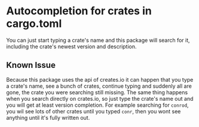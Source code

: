 # Autocompletion for crates in cargo.toml

You can just start typing a crate's name and this package will search for it,
including the crate's newest version and description.

## Known Issue

Because this package uses the api of creates.io it can happen that you type a crate's name, see a bunch of crates, continue typing and suddenly all are gone, the crate you were searching still missing.
The same thing happens when you search directly on crates.io, so just type the crate's name out and you will get at least version completion.
For example searching for `conrod`, you wil see lots of other crates until you typed `conr`, then you wont see anything until it's fully written out.
